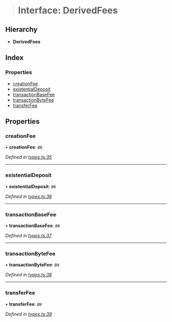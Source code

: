 > # Interface: DerivedFees

## Hierarchy

* **DerivedFees**

## Index

### Properties

* [creationFee](_types_.derivedfees.md#creationfee)
* [existentialDeposit](_types_.derivedfees.md#existentialdeposit)
* [transactionBaseFee](_types_.derivedfees.md#transactionbasefee)
* [transactionByteFee](_types_.derivedfees.md#transactionbytefee)
* [transferFee](_types_.derivedfees.md#transferfee)

## Properties

###  creationFee

• **creationFee**: *`BN`*

*Defined in [types.ts:35](https://github.com/polkadot-js/api/blob/61065a2/packages/api-derive/src/types.ts#L35)*

___

###  existentialDeposit

• **existentialDeposit**: *`BN`*

*Defined in [types.ts:36](https://github.com/polkadot-js/api/blob/61065a2/packages/api-derive/src/types.ts#L36)*

___

###  transactionBaseFee

• **transactionBaseFee**: *`BN`*

*Defined in [types.ts:37](https://github.com/polkadot-js/api/blob/61065a2/packages/api-derive/src/types.ts#L37)*

___

###  transactionByteFee

• **transactionByteFee**: *`BN`*

*Defined in [types.ts:38](https://github.com/polkadot-js/api/blob/61065a2/packages/api-derive/src/types.ts#L38)*

___

###  transferFee

• **transferFee**: *`BN`*

*Defined in [types.ts:39](https://github.com/polkadot-js/api/blob/61065a2/packages/api-derive/src/types.ts#L39)*
